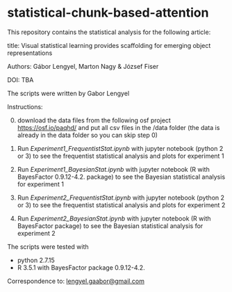 # statistical-chunk-based-attention
This repository contains the statistical analysis for the following article:

title: Visual statistical learning provides scaffolding for emerging object representations

Authors: Gábor Lengyel, Marton Nagy & József Fiser

DOI: TBA

The scripts were written by Gabor Lengyel


Instructions:

0. download the data files from the following osf project https://osf.io/paqhd/ and put all csv files in the /data folder (the data is already in the data folder so you can skip step 0)

1. Run *Experiment1_FrequentistStat.ipynb* with jupyter notebook (python 2 or 3) to see the frequentist statistical analysis and plots for experiment 1

2. Run *Experiment1_BayesianStat.ipynb* with jupyter notebook (R with BayesFactor 0.9.12-4.2. package) to see the Bayesian statistical analysis for experiment 1

1. Run *Experiment2_FrequentistStat.ipynb* with jupyter notebook (python 2 or 3) to see the frequentist statistical analysis and plots for experiment 2

2. Run *Experiment2_BayesianStat.ipynb* with jupyter notebook (R with BayesFactor package) to see the Bayesian statistical analysis for experiment 2



The scripts were tested with
- python 2.7.15
- R 3.5.1 with BayesFactor package 0.9.12-4.2.


Correspondence to: lengyel.gaabor@gmail.com
